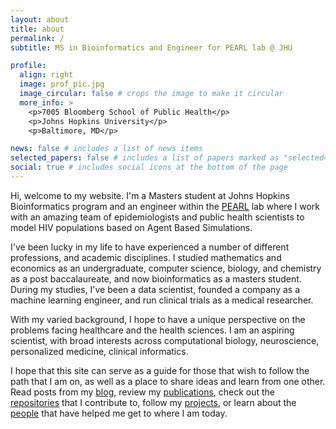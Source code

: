 ```yaml
---
layout: about
title: about
permalink: /
subtitle: MS in Bioinformatics and Engineer for PEARL lab @ JHU

profile:
  align: right
  image: prof_pic.jpg
  image_circular: false # crops the image to make it circular
  more_info: >
    <p>7005 Bloomberg School of Public Health</p>
    <p>Johns Hopkins University</p>
    <p>Baltimore, MD</p>

news: false # includes a list of news items
selected_papers: false # includes a list of papers marked as "selected={true}"
social: true # includes social icons at the bottom of the page
---
```


Hi, welcome to my website. I'm a Masters student at Johns Hopkins Bioinformatics program and an engineer within the [PEARL](https://pearlhivmodel.org/index.html) lab where I work with an amazing team of epidemiologists and public health scientists to model HIV populations based on Agent Based Simulations.

I've been lucky in my life to have experienced a number of different professions, and academic disciplines. I studied mathematics and economics as an undergraduate, computer science, biology, and chemistry as a post baccalaureate, and now bioinformatics as a masters student. During my studies, I've been a data scientist, founded a company as a machine learning engineer, and run clinical trials as a medical researcher.

With my varied background, I hope to have a unique perspective on the problems facing healthcare and the health sciences. I am an aspiring scientist, with broad interests across computational biology, neuroscience, personalized medicine, clinical informatics.

I hope that this site can serve as a guide for those that wish to follow the path that I am on, as well as a place to share ideas and learn from one other. Read posts from my [blog](kreid415.github.io/blog), review my [publications](kreid415.github.io/publications), check out the [repositories](kreid415.github.io/repositories) that I contribute to, follow my [projects](kreid415.github.io/projects), or learn about the [people](kreid415.github.io/people) that have helped me get to where I am today.
